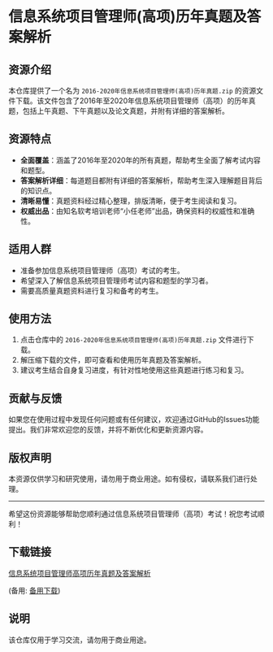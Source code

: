 # 信息系统项目管理师(高项)历年真题及答案解析

## 资源介绍

本仓库提供了一个名为 `2016-2020年信息系统项目管理师(高项)历年真题.zip` 的资源文件下载。该文件包含了2016年至2020年信息系统项目管理师（高项）的历年真题，包括上午真题、下午真题以及论文真题，并附有详细的答案解析。

## 资源特点

- **全面覆盖**：涵盖了2016年至2020年的所有真题，帮助考生全面了解考试内容和题型。
- **答案解析详细**：每道题目都附有详细的答案解析，帮助考生深入理解题目背后的知识点。
- **清晰易懂**：真题资料经过精心整理，排版清晰，便于考生阅读和复习。
- **权威出品**：由知名软考培训老师“小任老师”出品，确保资料的权威性和准确性。

## 适用人群

- 准备参加信息系统项目管理师（高项）考试的考生。
- 希望深入了解信息系统项目管理师考试内容和题型的学习者。
- 需要高质量真题资料进行复习和备考的考生。

## 使用方法

1. 点击仓库中的 `2016-2020年信息系统项目管理师(高项)历年真题.zip` 文件进行下载。
2. 解压缩下载的文件，即可查看和使用历年真题及答案解析。
3. 建议考生结合自身复习进度，有针对性地使用这些真题进行练习和复习。

## 贡献与反馈

如果您在使用过程中发现任何问题或有任何建议，欢迎通过GitHub的Issues功能提出。我们非常欢迎您的反馈，并将不断优化和更新资源内容。

## 版权声明

本资源仅供学习和研究使用，请勿用于商业用途。如有侵权，请联系我们进行处理。

---

希望这份资源能够帮助您顺利通过信息系统项目管理师（高项）考试！祝您考试顺利！

## 下载链接
[信息系统项目管理师高项历年真题及答案解析](https://pan.quark.cn/s/45f735fe3def) 

(备用: [备用下载](https://pan.baidu.com/s/12tgs9RZNfv70dIvW2q-RRg?pwd=1234))

## 说明

该仓库仅用于学习交流，请勿用于商业用途。
